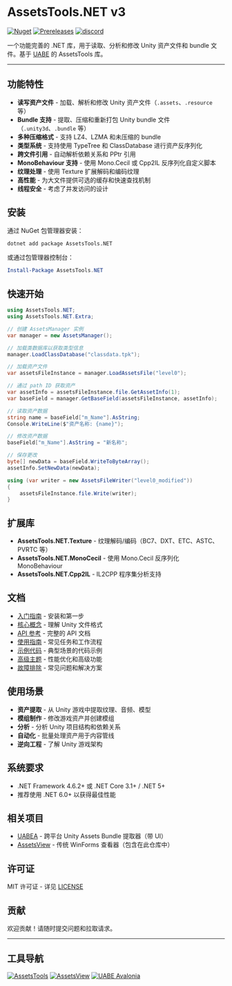 # AssetsTools.NET v3

[![Nuget](https://img.shields.io/nuget/v/AssetsTools.NET?style=flat-square)](https://www.nuget.org/packages/AssetsTools.NET) [![Prereleases](https://img.shields.io/github/v/release/nesrak1/AssetsTools.NET?include_prereleases&style=flat-square)](https://github.com/nesrak1/AssetsTools.NET/releases) [![discord](https://img.shields.io/discord/862035581491478558?label=discord&logo=discord&logoColor=FFFFFF&style=flat-square)](https://discord.gg/hd9VdswwZs)

一个功能完善的 .NET 库，用于读取、分析和修改 Unity 资产文件和 bundle 文件。基于 [UABE](https://github.com/SeriousCache/UABE/) 的 AssetsTools 库。

---

## 功能特性

- **读写资产文件** - 加载、解析和修改 Unity 资产文件（`.assets`、`.resource` 等）
- **Bundle 支持** - 提取、压缩和重新打包 Unity bundle 文件（`.unity3d`、`.bundle` 等）
- **多种压缩格式** - 支持 LZ4、LZMA 和未压缩的 bundle
- **类型系统** - 支持使用 TypeTree 和 ClassDatabase 进行资产反序列化
- **跨文件引用** - 自动解析依赖关系和 PPtr 引用
- **MonoBehaviour 支持** - 使用 Mono.Cecil 或 Cpp2IL 反序列化自定义脚本
- **纹理处理** - 使用 Texture 扩展解码和编码纹理
- **高性能** - 为大文件提供可选的缓存和快速查找机制
- **线程安全** - 考虑了并发访问的设计

## 安装

通过 NuGet 包管理器安装：

```bash
dotnet add package AssetsTools.NET
```

或通过包管理器控制台：

```powershell
Install-Package AssetsTools.NET
```

## 快速开始

```csharp
using AssetsTools.NET;
using AssetsTools.NET.Extra;

// 创建 AssetsManager 实例
var manager = new AssetsManager();

// 加载类数据库以获取类型信息
manager.LoadClassDatabase("classdata.tpk");

// 加载资产文件
var assetsFileInstance = manager.LoadAssetsFile("level0");

// 通过 path ID 获取资产
var assetInfo = assetsFileInstance.file.GetAssetInfo(1);
var baseField = manager.GetBaseField(assetsFileInstance, assetInfo);

// 读取资产数据
string name = baseField["m_Name"].AsString;
Console.WriteLine($"资产名称: {name}");

// 修改资产数据
baseField["m_Name"].AsString = "新名称";

// 保存更改
byte[] newData = baseField.WriteToByteArray();
assetInfo.SetNewData(newData);

using (var writer = new AssetsFileWriter("level0_modified"))
{
    assetsFileInstance.file.Write(writer);
}
```

## 扩展库

- **AssetsTools.NET.Texture** - 纹理解码/编码（BC7、DXT、ETC、ASTC、PVRTC 等）
- **AssetsTools.NET.MonoCecil** - 使用 Mono.Cecil 反序列化 MonoBehaviour
- **AssetsTools.NET.Cpp2IL** - IL2CPP 程序集分析支持

## 文档

- [入门指南](docs/getting-started.md) - 安装和第一步
- [核心概念](docs/core-concepts.md) - 理解 Unity 文件格式
- [API 参考](docs/api-reference.md) - 完整的 API 文档
- [使用指南](docs/usage-guides.md) - 常见任务和工作流程
- [示例代码](docs/examples.md) - 典型场景的代码示例
- [高级主题](docs/advanced-topics.md) - 性能优化和高级功能
- [故障排除](docs/troubleshooting.md) - 常见问题和解决方案

## 使用场景

- **资产提取** - 从 Unity 游戏中提取纹理、音频、模型
- **模组制作** - 修改游戏资产并创建模组
- **分析** - 分析 Unity 项目结构和依赖关系
- **自动化** - 批量处理资产用于内容管线
- **逆向工程** - 了解 Unity 游戏架构

## 系统要求

- .NET Framework 4.6.2+ 或 .NET Core 3.1+ / .NET 5+
- 推荐使用 .NET 6.0+ 以获得最佳性能

## 相关项目

- [UABEA](https://github.com/nesrak1/UABEA/) - 跨平台 Unity Assets Bundle 提取器（带 UI）
- [AssetsView](AssetsView/) - 传统 WinForms 查看器（包含在此仓库中）

## 许可证

MIT 许可证 - 详见 [LICENSE](LICENSE)

## 贡献

欢迎贡献！请随时提交问题和拉取请求。

---

## 工具导航

[![AssetsTools](logo.png)](#assetstools)
[![AssetsView](https://user-images.githubusercontent.com/12544505/73600640-e57e1b00-4518-11ea-8aab-e8664947f435.png)](#assetsview)
[![UABE Avalonia](uabealogo.png)](https://github.com/nesrak1/UABEA/)
